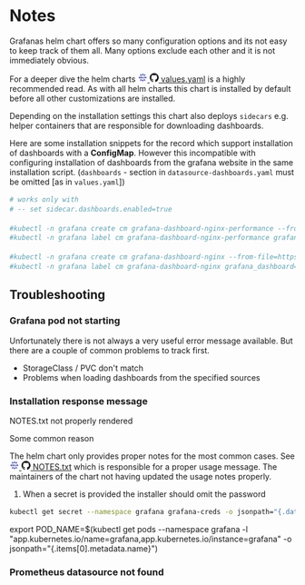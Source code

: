 # Notes

Grafanas helm chart offers so many configuration options and its not easy to keep track of them all.
Many options exclude each other and it is not immediately obvious.

For a deeper dive the helm charts
[![](images/ico/color/helm_16.png) ![](images/ico/github_16.png) values.yaml](https://github.com/helm/charts/blob/master/stable/grafana/values.yaml)
is a highly recommended read. As with all helm charts this chart is installed by default before all other
customizations are installed.

Depending on the installation settings this chart also deploys `sidecars` e.g. helper containers that are responsible
for downloading dashboards.

Here are some installation snippets for the record which support installation of dashboards with a **ConfigMap**.
However this incompatible with configuring installation of dashboards from the grafana website in the same 
installation script. (`dashboards` - section in `datasource-dashboards.yaml` must be omitted [as in `values.yaml`]) 

```bash
# works only with 
# -- set sidecar.dashboards.enabled=true

#kubectl -n grafana create cm grafana-dashboard-nginx-performance --from-file=dashboards/nginx-request-handling-performance-2m.json
#kubectl -n grafana label cm grafana-dashboard-nginx-performance grafana_dashboard=nginx-performance

#kubectl -n grafana create cm grafana-dashboard-nginx --from-file=https://raw.githubusercontent.com/kubernetes/ingress-nginx/master/deploy/grafana/dashboards/nginx.json
#kubectl -n grafana label cm grafana-dashboard-nginx grafana_dashboard=nginx

```

## Troubleshooting

### Grafana pod not starting

Unfortunately there is not always a very useful error message available. But there are a couple of common problems to track first.

- StorageClass / PVC don't match
- Problems when loading dashboards from the specified sources

### Installation response message

NOTES.txt not properly rendered


Some common reason

The helm chart only provides proper notes for the most common cases. See 
[![](images/ico/color/helm_16.png) ![](images/ico/github_16.png) NOTES.txt](https://github.com/helm/charts/blob/master/stable/grafana/templates/NOTES.txt)
which is responsible for a proper usage message. The maintainers of the chart not having updated the usage notes properly.

1) When a secret is provided the installer should omit the password

```bash
kubectl get secret --namespace grafana grafana-creds -o jsonpath="{.data.GF_SECURITY_ADMIN_PASSWORD}" | base64 --decode ; echo
```


export POD_NAME=$(kubectl get pods --namespace grafana -l "app.kubernetes.io/name=grafana,app.kubernetes.io/instance=grafana" -o jsonpath="{.items[0].metadata.name}")


### Prometheus datasource not found


